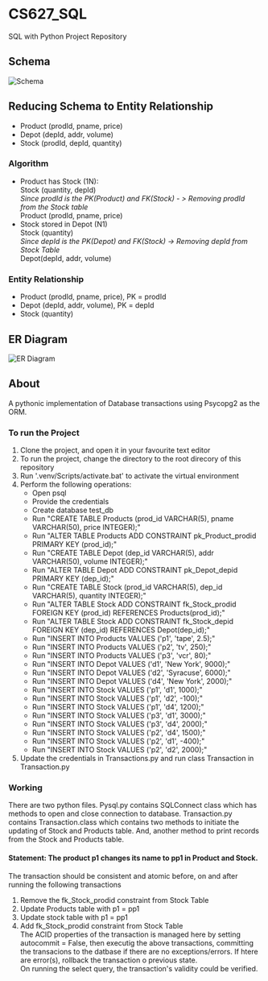 # CS627_SQL
SQL with Python Project Repository

## Schema
![Schema](https://github.com/ViswanathanAR96/CS627_SQL/blob/maseter_v2/Drawing1.jpg)

## Reducing Schema to Entity Relationship
- Product (prodId, pname, price)
- Depot (depId, addr, volume)
- Stock (prodId, depId, quantity)

### Algorithm
- 	Product has Stock (1N):\
    Stock (quantity, depId)\
    *Since prodId is the PK(Product) and FK(Stock) - > Removing prodId from the Stock table*\
    Product (prodId, pname, price)
- 	Stock stored in Depot (N1)\
    Stock (quantity)\
    *Since depId is the PK(Depot) and FK(Stock) -> Removing depId from Stock Table*\
    Depot(depId, addr, volume)

### Entity Relationship
- Product (prodId, pname, price), PK = prodId
- Depot (depId, addr, volume), PK = depId
- Stock (quantity)

## ER Diagram
![ER Diagram](https://github.com/ViswanathanAR96/CS627_SQL/blob/maseter_v2/ERDiagram.jpg)

## About
A pythonic implementation of Database transactions using Psycopg2 as the ORM.

### To run the Project
1. Clone the project, and open it in your favourite text editor
2. To run the project, change the directory to the root direcory of this repository
3. Run '.venv/Scripts/activate.bat' to activate the virtual environment
4. Perform the following operations:
    - Open psql
    - Provide the credentials
    - Create database test_db
    - Run "CREATE TABLE Products (prod_id VARCHAR(5), pname VARCHAR(50), price INTEGER);"
    - Run "ALTER TABLE Products ADD CONSTRAINT pk_Product_prodid PRIMARY KEY (prod_id);"
    - Run "CREATE TABLE Depot (dep_id VARCHAR(5), addr VARCHAR(50), volume INTEGER);"
    - Run "ALTER TABLE Depot ADD CONSTRAINT pk_Depot_depid PRIMARY KEY (dep_id);"
    - Run "CREATE TABLE Stock (prod_id VARCHAR(5), dep_id VARCHAR(5), quantity INTEGER);"
    - Run "ALTER TABLE Stock ADD CONSTRAINT fk_Stock_prodid FOREIGN KEY (prod_id)  REFERENCES Products(prod_id);"
    - Run "ALTER TABLE Stock ADD CONSTRAINT fk_Stock_depid FOREIGN KEY (dep_id)  REFERENCES Depot(dep_id);"
    - Run "INSERT INTO  Products VALUES ('p1', 'tape', 2.5);"
    - Run "INSERT INTO  Products VALUES ('p2', 'tv', 250);"
    - Run "INSERT INTO  Products VALUES ('p3', 'vcr', 80);"
    - Run "INSERT INTO  Depot VALUES ('d1', 'New York', 9000);"
    - Run "INSERT INTO  Depot VALUES ('d2', 'Syracuse', 6000);"
    - Run "INSERT INTO  Depot VALUES ('d4', 'New York', 2000);"
    - Run "INSERT INTO  Stock VALUES ('p1', 'd1', 1000);"
    - Run "INSERT INTO  Stock VALUES ('p1', 'd2', -100);"
    - Run "INSERT INTO  Stock VALUES ('p1', 'd4', 1200);"
    - Run "INSERT INTO  Stock VALUES ('p3', 'd1', 3000);"
    - Run "INSERT INTO  Stock VALUES ('p3', 'd4', 2000);"
    - Run "INSERT INTO  Stock VALUES ('p2', 'd4', 1500);"
    - Run "INSERT INTO  Stock VALUES ('p2', 'd1', -400);"
    - Run "INSERT INTO  Stock VALUES ('p2', 'd2', 2000);"
5. Update the credentials in Transactions.py and run class Transaction in Transaction.py

### Working
There are two python files. Pysql.py contains SQLConnect class which has methods to open and close connection to database. Transaction.py contains Transaction.class which contains two methods to initiate the updating of Stock and Products table. And, another method to print  records from the Stock and Products table.

#### Statement: The product p1 changes its name to pp1 in Product and Stock.
The transaction should be consistent and atomic before, on and after running the following transactions
1. Remove the fk_Stock_prodid constraint from Stock Table
2. Update Products table with p1 = pp1
3. Update stock table with p1 = pp1
4. Add fk_Stock_prodid constraint from Stock Table  
The ACID properties of the transaction is managed here by setting autocommit = False, then executig the above transactions, committing the transacions to the datbase if there are no exceptions/errors. If htere are error(s), rollback the transaction o previous state.  
On running the select query, the transaction's validity could be verified.
    

